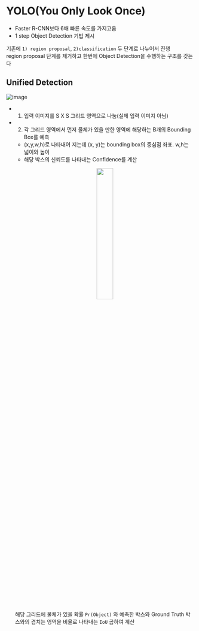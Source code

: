 # YOLO(You Only Look Once)

- Faster R-CNN보다 6배 빠른 속도를 가지고옴
- 1 step Object Detection 기법 제시

기존에 ```1) region proposal```, ```2)classification``` 두 단계로 나누어서 진행  
region proposal 단계를 제거하고 한번에 Object Detection을 수행하는 구조를 갖는다  

## Unified Detection
![image](https://user-images.githubusercontent.com/72767245/103531882-89144000-4ecd-11eb-82c2-898dec814001.png)

- 1. 입력 이미지를 S X S 그리드 영역으로 나눔(실제 입력 이미지 아님)
- 2. 각 그리드 영역에서 먼저 물체가 있을 만한 영역에 해당하는 B개의 Bounding Box를 예측
  - (x,y,w,h)로 나타내어 지는데 (x, y)는 bounding box의 중심점 좌표. w,h는 넓이와 높이
  - 해당 박스의 신뢰도를 나타내는 Confidence를 계산  
  <p align="center"><img src="https://user-images.githubusercontent.com/72767245/103531915-96c9c580-4ecd-11eb-949f-e85dc95b8529.png" width = 30%></p>
    
    해당 그리드에 물체가 있을 확률 ```Pr(Object)``` 와 예측한 박스와 Ground Truth 박스와의 겹치는 영역을 비율로 나타내는 ```IoU``` 곱하여 계산
